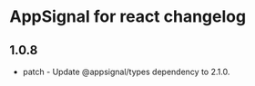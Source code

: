 # AppSignal for react changelog

## 1.0.8

- patch - Update @appsignal/types dependency to 2.1.0.


